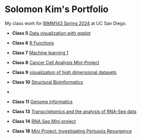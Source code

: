 # Solomon Kim's Portfolio
My class work for [BIMM143 Spring 2024](https://bioboot.github.io/bimm143_S24/) at UC San Diego.

- **Class 5** [Data visualization with ggplot](https://github.com/solomonkim0/bimm_143/blob/main/class05/Class05debuged.pdf)
  
- **Class 6** [R Functions](https://github.com/solomonkim0/bimm_143/blob/main/Class6/class6.pdf)

- **Class 7** [Machine learning 1](https://github.com/solomonkim0/bimm_143/blob/main/Class07/class7.pdf)

- **Class 8** [Cancer Cell Analysis Mini-Project](https://github.com/solomonkim0/bimm_143/blob/main/class8/class8.pdf)
  
- **Class 9** [visualization of high dimensional datasets](https://github.com/solomonkim0/bimm_143/blob/main/class9/class9.pdf)
  
- **Class 10** [Structural Bioinformatics](https://github.com/solomonkim0/bimm_143/blob/main/class10/class10.pdf)
- 
- **Class 11** [Genome informatics](https://github.com/solomonkim0/bimm_143/blob/main/Class11/week11hw.pdf)

- **Class 13** [Transcriptomics and the analysis of RNA-Seq data](https://github.com/solomonkim0/bimm_143/blob/main/Class13/Class13lab.pdf)
  
- **Class 14** [RNA Seq Mini project](https://github.com/solomonkim0/bimm_143/blob/main/class14/class14.pdf)
  
- **Class 18** [Mini Project: Investigating Pertussis Resurgence](https://github.com/solomonkim0/bimm_143/blob/main/class18/week18.pdf)
  
